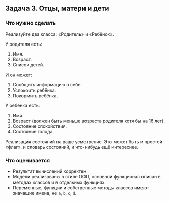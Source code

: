 ## Задача 3. Отцы, матери и дети
### Что нужно сделать
Реализуйте два класса: «Родитель» и «Ребёнок». 

У родителя есть:

1. Имя.
2. Возраст.
3. Список детей.

И он может:

1. Сообщить информацию о себе.
2. Успокоить ребёнка.
3. Покормить ребёнка.

У ребёнка есть:

1. Имя.
2. Возраст (должен быть меньше возраста родителя хотя бы на 16 лет).
3. Состояние спокойствия.
4. Состояние голода.

Реализация состояний на ваше усмотрение. Это может быть и простой «флаг», и словарь состояний, и что-нибудь ещё интереснее.
### Что оценивается
- Результат вычислений корректен.
- Модели реализованы в стиле ООП, основной функционал описан в методах классов и в отдельных функциях.
- Переменные, функции и собственные методы классов имеют значащие имена, не `a`, `b`, `c`, `d`.

